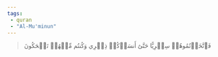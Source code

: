 ```yaml
---
tags: 
 - quran 
 - "Al-Mu'minun"
---
```


> فَٱتَّخَذۡتُمُوهُمۡ سِخۡرِيًّا حَتَّىٰٓ أَنسَوۡكُمۡ ذِكۡرِي وَكُنتُم مِّنۡهُمۡ تَضۡحَكُونَ
